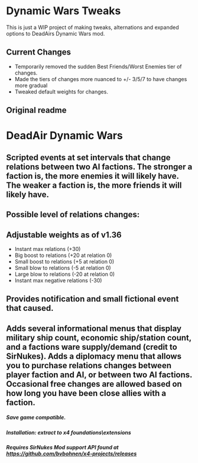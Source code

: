 # Dynamic Wars Tweaks

This is just a WIP project of making tweaks, alternations and expanded options to DeadAirs Dynamic Wars mod.

## Current Changes
- Temporarily removed the sudden Best Friends/Worst Enemies tier of changes.
- Made the tiers of changes more nuanced to +/- 3/5/7 to have changes more gradual
- Tweaked default weights for changes.


Original readme
--------------
# DeadAir Dynamic Wars

## Scripted events at set intervals that change relations between two AI factions. The stronger a faction is, the more enemies it will likely have. The weaker a faction is, the more friends it will likely have.

## Possible level of relations changes:
## Adjustable weights as of v1.36
- Instant max relations (+30)
- Big boost to relations (+20 at relation 0)
- Small boost to relations (+5 at relation 0)
- Small blow to relations (-5 at relation 0)
- Large blow to relations (-20 at relation 0)
- Instant max negative relations (-30)

## Provides notification and small fictional event that caused.

## Adds several informational menus that display military ship count, economic ship/station count, and a factions ware supply/demand (credit to SirNukes). Adds a diplomacy menu that allows you to purchase relations changes between player faction and AI, or between two AI factions. Occasional free changes are allowed based on how long you have been close allies with a faction.

##### Save game compatible.
##### Installation: extract to x4 foundations\extensions
##### Requires SirNukes Mod support API found at https://github.com/bvbohnen/x4-projects/releases
